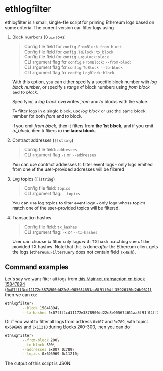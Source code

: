 # ethlogfilter

ethlogfilter is a small, single-file script for printing Ethereum logs
based on some criteria. The current version can filter logs using

1. Block numbers (3 `uint64`s)

   > Config file field for `config.FromBlock`: `from_block`  
   > Config file field for `config.ToBlock`: `to_block`  
   > Config file field for `config.LogBlock`: `block`  
   > CLI argument flag for `config.FromBlock`: `--from-block`  
   > CLI argument flag for `config.ToBlock`: `--to-block`  
   > CLI argument flag for `config.LogBlock`: `block`

   With this option, you can either specify a specific block number with
   _log block number_, or specify a _range_ of block numbers
   using _from block_ and _to block_.

   Specifying a _log block_ overwrites _from_ and _to_ blocks with the value.

   To filter logs in a single block, use _log block_ or
   use the same block number for both _from_ and _to_ block.

   If you omit _from block_, then it filters from **the 1st block**,
   and if you omit _to_block_, then it filters to **the latest block**.

2. Contract addresses (`[]string`)

   > Config file field: `addresses`  
   > CLI argument flag `-a` or `--addresses`

   You can use contract addresses to filter event logs - only logs emitted
   from one of the user-provided addresses will be filtered

3. Log topics (`[]string`)

   > Config file field: `topics`  
   > CLI argument flag: `--topics`

   You can use log topics to filter event logs - only logs whose topics match
   one of the user-provided topics will be filtered.

4. Transaction hashes

   > Config file field: `tx_hashes`  
   > CLI argument flag: `-x` or `--tx-hashes`

   User can choose to filter only logs with TX hash matching one of the
   provided TX hashes. Note that this is done _after_ the Ethereum client
   gets the logs (`ethereum.FilterQuery` does not contain field `TxHash`).

## Command examples

Let's say we want filter all logs from [this Mainnet transaction on block
15847894 (`0x07fff3cd11172e3878900dd22e8e905674651aa5f91f04ff35926150d2db9671`)](https://etherscan.io/tx/0x07fff3cd11172e3878900dd22e8e905674651aa5f91f04ff35926150d2db9671#eventlog),
then we can do:

```bash
ethlogfilter\
        --block 15847894\
        --tx-hashes 0x07fff3cd11172e3878900dd22e8e905674651aa5f91f04ff35926150d2db9671;
```

Or if you want to filter all logs from address `0x007` and `0x789`,
with topics `0x696969` and `0x11210` during blocks 200-300, then you can do:

```bash
ethlogfilter\
        --from-block 200\
        --to-block 300\
        --addresses 0x007 0x789\
        --topics 0x696969 0x11210;
```

The output of this script is JSON.
